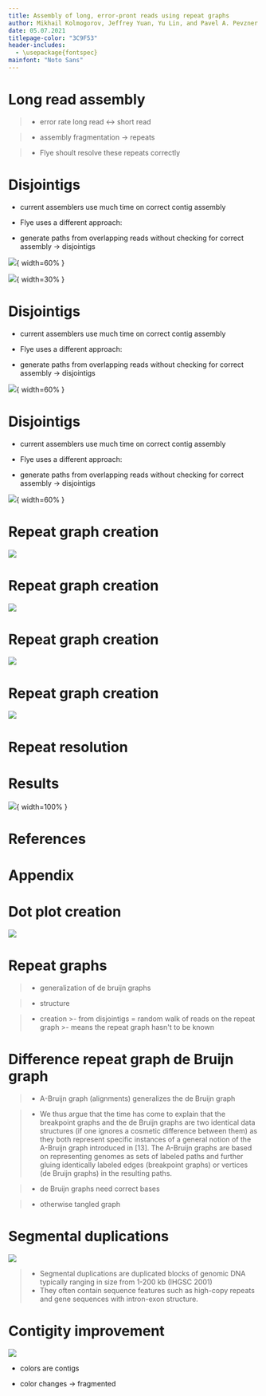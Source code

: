 ```yaml
---
title: Assembly of long, error-pront reads using repeat graphs
author: Mikhail Kolmogorov, Jeffrey Yuan, Yu Lin, and Pavel A. Pevzner
date: 05.07.2021
titlepage-color: "3C9F53"
header-includes:
  - \usepackage{fontspec}
mainfont: "Noto Sans"
---
```


# Long read assembly

>- error rate long read <-> short read

>- assembly fragmentation -> repeats

>- Flye shoult resolve these repeats correctly

# Disjointigs

- current assemblers use much time on correct contig assembly

- Flye uses a different approach:

- generate paths from overlapping reads without checking for correct assembly -> disjointigs

![](presentation/images/repeat_graph_1.png){ width=60% }

![](presentation/images/orly-owl.jpg){ width=30% }


# Disjointigs

- current assemblers use much time on correct contig assembly

- Flye uses a different approach:

- generate paths from overlapping reads without checking for correct assembly -> disjointigs

![](presentation/images/repeat_graph_2.png){ width=60% }

# Disjointigs

- current assemblers use much time on correct contig assembly

- Flye uses a different approach:

- generate paths from overlapping reads without checking for correct assembly -> disjointigs

![](presentation/images/repeat_graph_3.png){ width=60% }


# Repeat graph creation

![](presentation/images/dot_plot_to_repeat1.png)

# Repeat graph creation

![](presentation/images/dot_plot_to_repeat2.png)

# Repeat graph creation

![](presentation/images/dot_plot_to_repeat3.png)

# Repeat graph creation

![](presentation/images/dot_plot_to_repeat4.png)

# Repeat resolution

# Results

![](presentation/images/results_HUMAN.png){ width=100% }

# References

# Appendix

# Dot plot creation

![](presentation/images/dot_plot_creation.png)

# Repeat graphs

>- generalization of de bruijn graphs

>- structure

>- creation
    >- from disjointigs = random walk of reads on the repeat graph 
    >- means the repeat graph hasn't to be known

# Difference repeat graph de Bruijn graph

>- A-Bruijn graph (alignments) generalizes the de Bruijn graph

>- We thus argue that the time has come to explain that the breakpoint graphs and the de Bruijn graphs are two identical data structures (if one ignores a cosmetic difference between them) as they both represent specific instances of a general notion of the A-Bruijn graph introduced in [13]. The A-Bruijn graphs are based on representing genomes as sets of labeled paths and further gluing identically labeled edges (breakpoint graphs) or vertices (de Bruijn graphs) in the resulting paths.

>- de Bruijn graphs need correct bases

>- otherwise tangled graph

# Segmental duplications

![](presentation/images/SDs.png)

>- Segmental duplications are duplicated blocks of genomic DNA typically ranging in size from 1-200 kb (IHGSC 2001)
>- They often contain sequence features such as high-copy repeats and gene sequences with intron-exon structure. 


# Contigity improvement

![](presentation/images/contigity_improvement.png)

- colors are contigs

- color changes -> fragmented

<!--
From: 
https://www.youtube.com/watch?v=z6elrX-ZzW8&t=636s
(Youtube nanopore talk)
-->
